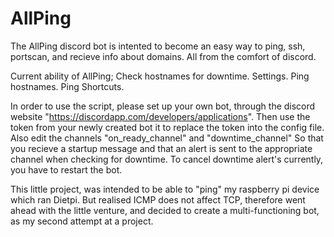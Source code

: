 # AllPing
The AllPing discord bot is intented to become an easy way to ping, ssh, portscan, and recieve info about domains. All from the comfort of discord.

Current ability of AllPing;
     Check hostnames for downtime.
     Settings.
     Ping hostnames.
     Ping Shortcuts.
     
  
In order to use the script, please set up your own bot, through the discord website "https://discordapp.com/developers/applications". Then use the token from your newly created bot it to replace the token into the config file. Also edit the channels "on_ready_channel" and "downtime_channel" So that you recieve a startup message and that an alert is sent to the appropriate channel when checking for downtime.
To cancel downtime alert's currently, you have to restart the bot.

This little project, was intended to be able to "ping" my raspberry pi device which ran Dietpi. But realised ICMP does not affect TCP, therefore went ahead with the little venture, and decided to create a multi-functioning bot, as my second attempt at a project.



